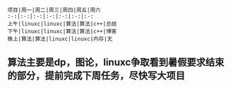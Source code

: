     项目|周一|周二|周三|周四|周五|周六
    :-:|:-:|:-:|:-:|:-:|:-:|:-:
    上午|linuxc|linuxc|算法|算法|c++|总结
    下午|linuxc|linuxc|算法|算法|c++|博客
    晚上|算法|算法|linuxc|linuxc|内存|无

## 算法主要是dp，图论，linuxc争取看到暑假要求结束的部分，提前完成下周任务，尽快写大项目
